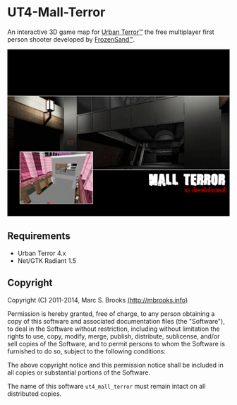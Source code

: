 # UT4-Mall-Terror

An interactive 3D game map for [Urban Terror™](http://urbanterror.info) the free multiplayer first person shooter developed by [FrozenSand™](http://www.frozensand.com).

![Map Preview](https://raw.githubusercontent.com/nuxy/UT4-Mall-Terror/develop/levelshots/ut4_mall_terror.jpg)

## Requirements

- Urban Terror 4.x
- Net/GTK Radiant 1.5

## Copyright

Copyright (C) 2011-2014, Marc S. Brooks [(http://mbrooks.info)](http://mbrooks.info)

Permission is hereby granted, free of charge, to any person obtaining a copy of this software and associated documentation files (the "Software"), to deal in the Software without restriction, including without limitation the rights to use, copy, modify, merge, publish, distribute, sublicense, and/or sell copies of the Software, and to permit persons to whom the Software is furnished to do so, subject to the following conditions:

The above copyright notice and this permission notice shall be included in all copies or substantial portions of the Software.

The name of this software `ut4_mall_terror` must remain intact on all distributed copies.

